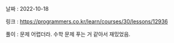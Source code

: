 날짜 : 2022-10-18

링크 : https://programmers.co.kr/learn/courses/30/lessons/12936

풀이 :
문제 어렵더라.
수학 문제 푸는 거 같아서 재밌었음.
